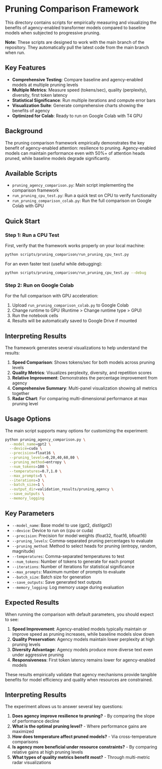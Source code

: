 # Pruning Comparison Framework

This directory contains scripts for empirically measuring and visualizing the benefits of agency-enabled transformer models compared to baseline models when subjected to progressive pruning.

**Note:** These scripts are designed to work with the main branch of the repository. They automatically pull the latest code from the main branch when run.

## Key Features

- **Comprehensive Testing**: Compare baseline and agency-enabled models at multiple pruning levels
- **Multiple Metrics**: Measure speed (tokens/sec), quality (perplexity), diversity, first token latency
- **Statistical Significance**: Run multiple iterations and compute error bars
- **Visualization Suite**: Generate comprehensive charts showing the benefits of agency
- **Optimized for Colab**: Ready to run on Google Colab with T4 GPU

## Background

The pruning comparison framework empirically demonstrates the key benefit of agency-enabled attention: resilience to pruning. Agency-enabled models can maintain performance even with 50%+ of attention heads pruned, while baseline models degrade significantly.

## Available Scripts

- `pruning_agency_comparison.py`: Main script implementing the comparison framework
- `run_pruning_cpu_test.py`: Run a quick test on CPU to verify functionality
- `run_pruning_comparison_colab.py`: Run the full comparison on Google Colab with GPU

## Quick Start

### Step 1: Run a CPU Test

First, verify that the framework works properly on your local machine:

```bash
python scripts/pruning_comparison/run_pruning_cpu_test.py
```

For an even faster test (useful while debugging):

```bash
python scripts/pruning_comparison/run_pruning_cpu_test.py --debug
```

### Step 2: Run on Google Colab

For the full comparison with GPU acceleration:

1. Upload `run_pruning_comparison_colab.py` to Google Colab
2. Change runtime to GPU (Runtime > Change runtime type > GPU)
3. Run the notebook cells
4. Results will be automatically saved to Google Drive if mounted

## Interpreting Results

The framework generates several visualizations to help understand the results:

1. **Speed Comparison**: Shows tokens/sec for both models across pruning levels
2. **Quality Metrics**: Visualizes perplexity, diversity, and repetition scores
3. **Relative Improvement**: Demonstrates the percentage improvement from agency
4. **Comprehensive Summary**: Multi-panel visualization showing all metrics together
5. **Radar Chart**: For comparing multi-dimensional performance at max pruning level

## Usage Options

The main script supports many options for customizing the experiment:

```bash
python pruning_agency_comparison.py \
  --model_name=gpt2 \
  --device=cuda \
  --precision=float16 \
  --pruning_levels=0,20,40,60,80 \
  --pruning_method=entropy \
  --num_tokens=100 \
  --temperatures=0.7,1.0 \
  --max_prompts=5 \
  --iterations=3 \
  --batch_size=1 \
  --output_dir=validation_results/pruning_agency \
  --save_outputs \
  --memory_logging
```

## Key Parameters

- `--model_name`: Base model to use (gpt2, distilgpt2)
- `--device`: Device to run on (cpu or cuda)
- `--precision`: Precision for model weights (float32, float16, bfloat16)
- `--pruning_levels`: Comma-separated pruning percentages to evaluate
- `--pruning_method`: Method to select heads for pruning (entropy, random, magnitude)
- `--temperatures`: Comma-separated temperatures to test
- `--num_tokens`: Number of tokens to generate for each prompt
- `--iterations`: Number of iterations for statistical significance
- `--max_prompts`: Maximum number of prompts to evaluate
- `--batch_size`: Batch size for generation
- `--save_outputs`: Save generated text outputs
- `--memory_logging`: Log memory usage during evaluation

## Expected Results

When running the comparison with default parameters, you should expect to see:

1. **Speed Improvement**: Agency-enabled models typically maintain or improve speed as pruning increases, while baseline models slow down
2. **Quality Preservation**: Agency models maintain lower perplexity at high pruning levels
3. **Diversity Advantage**: Agency models produce more diverse text even under aggressive pruning
4. **Responsiveness**: First token latency remains lower for agency-enabled models

These results empirically validate that agency mechanisms provide tangible benefits for model efficiency and quality when resources are constrained.

## Interpreting Results

The experiment allows us to answer several key questions:

1. **Does agency improve resilience to pruning?** - By comparing the slope of performance decline
2. **What is the optimal pruning level?** - Where performance gains are maximized
3. **How does temperature affect pruned models?** - Via cross-temperature comparisons
4. **Is agency more beneficial under resource constraints?** - By comparing relative gains at high pruning levels
5. **What types of quality metrics benefit most?** - Through multi-metric radar visualizations